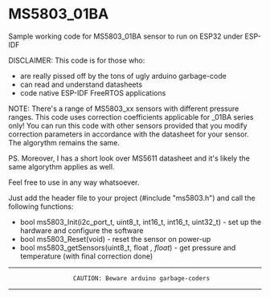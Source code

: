 # MS5803_01BA

Sample working code for MS5803_01BA sensor to run on ESP32 under ESP-IDF

DISCLAIMER: This code is for those who:
- are really pissed off by the tons of ugly arduino garbage-code
- can read and understand datasheets
- code native ESP-IDF FreeRTOS applications

NOTE: There's a range of MS5803_xx sensors with different pressure ranges. This code uses correction coefficients applicable for _01BA series only!
You can run this code with other sensors provided that you modify correction parameters in accordance with the datasheet for your sensor.
The algorythm remains the same.

PS. Moreover, I has a short look over MS5611 datasheet and it's likely the same algorythm applies as well.

Feel free to use in any way whatsoever. 

Just add the header file to your project (#include "ms5803.h") and call the following functions:

- bool ms5803_Init(i2c_port_t, uint8_t, int16_t, int16_t, uint32_t) - set up the hardware and configure the software
- bool ms5803_Reset(void) - reset the sensor on power-up
- bool ms5803_getSensors(uint8_t, float *, float*) - get pressure and temperature (with final correction done)


* * * * * * * * * * * * * * * * * * * * * * * * * * * * * * * * * * * * * * * * * *  
                      CAUTION: Beware arduino garbage-coders
* * * * * * * * * * * * * * * * * * * * * * * * * * * * * * * * * * * * * * * * * * 
